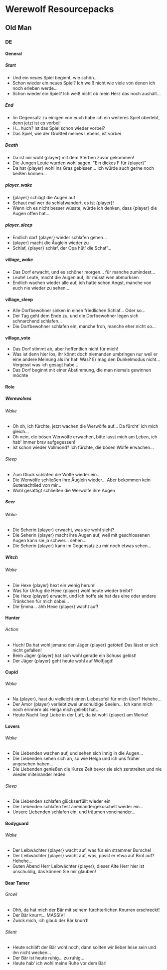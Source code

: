 # Werewolf Resourcepacks

## Old Man

### DE

#### General

##### Start

- Und ein neues Spiel beginnt, wie schön...
- Schon wieder ein neues Spiel? Ich weiß nicht wie viele von denen ich noch erleben werde...
- Schon wieder ein Spiel? Ich weiß nicht ob mein Herz das noch aushält...

##### End

- Im Gegensatz zu einigen von euch habe ich ein weiteres Spiel überlebt, denn jetzt ist es vorbei!
- H... huch? Ist das Spiel schon wieder vorbei?
- Das Spiel, wie der Großteil meines Lebens, ist vorbei

##### Death

- Da ist mir wohl {player} mit dem Sterben zuvor gekommen!
- Die Jungen Leute wurden wohl sagen: "Ein dickes F für {player}"
- Da hat {player} wohl ins Gras gebissen... Ich würde auch gerne noch beißen können...

##### player_wake

- {player} schlägt die Augen auf
- Schaut mal wer da schlafwandert, es ist {player}!
- Wenn ich es nicht besser wüsste, würde ich denken, dass {player} die Augen offen hat...

##### player_sleep

- Endlich darf {player} wieder schlafen gehen...
- {player} macht die Äuglein wieder zu
- Schlaf, {player} schlaf, der Opa hüt' die Schaf'...

##### village_wake

- Das Dorf erwacht, und es schöner morgen... für manche zumindest...
- Leute! Leute, macht die Augen auf, ihr müsst wen abmurksen
- Endlich wachen wieder alle auf, ich hatte schon Angst, manche von euch nie wieder zu sehen...

#### village_sleep

- Alle Dorfbewohner sinken in einen friedlichen Schlaf... Oder so...
- Der Tag geht dem Ende zu, und die Dorfbewohner legen sich schnarchend schlafen...
- Die Dorfbewohner schlafen ein, manche froh, manche eher nicht so...

#### village_vote

- Das Dorf stimmt ab, aber hoffentlich nicht für mich!
- Was ist denn hier los, ihr könnt doch niemanden umbringen nur weil er eine andere Meinung als ihr hat! Was? Er mag den Dunkelmodus nicht... Vergesst was ich gesagt habe...
- Das Dorf beginnt mit einer Abstimmung, die man niemals gewinnen möchte

#### Role

##### Werewolves

###### Wake

- Oh oh, ich fürchte, jetzt wachen die Werwölfe auf... Da fürcht' ich mich gleich...
- Oh nein, die bösen Werwölfe erwachen, bitte lasst mich am Leben, ich hab' immer brav aufgegessen!
- Ist schon wieder Vollmond? Ich fürchte, die bösen Wölfe erwachen...

###### Sleep

- Zum Glück schlafen die Wölfe wieder ein...
- Die Werwölfe schließen ihre Äuglein wieder... Aber bekommen kein Gutenachtlied von mir...
- Wohl gesättigt schließen die Werwölfe ihre Augen

##### Seer

###### Wake

- Die Seherin {player} erwacht, was sie wohl sieht?
- Die Seherin {player} macht ihre Augen auf, weil mit geschlossenen Augen kann sie ja schwer... sehen...
- Die Seherin {player} kann im Gegensatz zu mir noch etwas sehen...

##### Witch

###### Wake

- Die Hexe {player} hext ein wenig herum!
- Was für Unfug die Hexe {player} wohl heute wieder treibt?
- Die Hexe {player} erwacht, und ich hoffe sie hat das eine oder andere Tränkchen für mich dabei...
- Die Emma... ähh Hexe {player} wacht auf!

#### Hunter

###### Action

- Huch! Da hat wohl jemand den Jäger {player} getötet! Das lässt er sich nicht gefallen!
- Beim Jäger {player} hat sich wohl gerade ein Schuss gelöst!
- Der Jäger {player} geht heute wohl auf Wolfjagd!

#### Cupid

###### Wake

- Na {player}, hast du vielleicht einen Liebespfeil für mich über? Hehehe...
- Der Amor {player} verliebt zwei unschuldige Seelen... Ich kann mich noch erinnern als Helga mich geliebt hat...
- Heute Nacht liegt Liebe in der Luft, da ist wohl {player} am Werke!

#### Lovers

###### Wake

- Die Liebenden wachen auf, und sehen sich innig in die Augen...
- Die Liebenden sehen sich an, so wie Helga und ich uns früher angesehen haben...
- Die Liebenden genießen die Kurze Zeit bevor sie sich zerstreiten und nie wieder miteinander reden

###### Sleep

- Die Liebenden schlafen glückserfüllt wieder ein
- Die Liebenden schlafen fest aneinandergekuschelt wieder ein...
- Unsere Liebenden schlafen ein, und träumen voneinander...

#### Bodyguard

###### Wake

- Der Leibwächter {player} wacht auf, was für ein strammer Bursche!
- Der Leibwächter {player} wacht auf, was, passt er etwa auf Brot auf? Hehehe...
- Guten Abend Herr Leibwächter {player}, dieser Alte Herr hier ist unschuldig, das können Sie mir glauben!

#### Bear Tamer

###### Growl

- Ohh, da hat mich der Bär mit seinem fürchterlichen Knurren erschreckt!
- Der Bär knurrt... MASSIV!
- Zwick mich, ich glaub der Bär knurrt!

###### Silent

- Heute schläft der Bär wohl noch, dann sollten wir lieber leise sein und ihn nicht wecken...
- Der Bär ist heute ruhig... zu ruhig...
- Heute hab' ich wohl meine Ruhe vor dem Bär!
